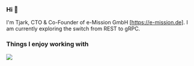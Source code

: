 ### Hi 👋

I'm Tjark, CTO & Co-Founder of e-Mission GmbH [https://e-mission.de]. I am currently exploring the switch from REST to gRPC.

### Things I enjoy working with

<img src="https://tjarkmeyer.com/images/techstack.png" />
